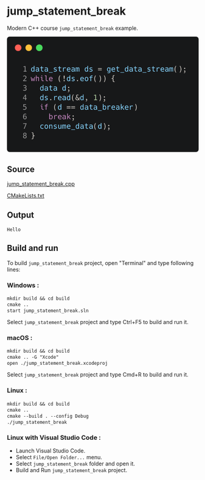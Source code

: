 # jump_statement_break

Modern C++ course `jump_statement_break` example.

![jump_statement_break](../../../../docs/pictures/language_basics/jump_statement_break.png)

## Source

[jump_statement_break.cpp](jump_statement_break.cpp)

[CMakeLists.txt](CMakeLists.txt)

## Output

```
Hello
```

## Build and run

To build `jump_statement_break` project, open "Terminal" and type following lines:

### Windows :

``` shell
mkdir build && cd build
cmake .. 
start jump_statement_break.sln
```

Select `jump_statement_break` project and type Ctrl+F5 to build and run it.

### macOS :

``` shell
mkdir build && cd build
cmake .. -G "Xcode"
open ./jump_statement_break.xcodeproj
```

Select `jump_statement_break` project and type Cmd+R to build and run it.

### Linux :

``` shell
mkdir build && cd build
cmake .. 
cmake --build . --config Debug
./jump_statement_break
```

### Linux with Visual Studio Code :

* Launch Visual Studio Code.
* Select `File/Open Folder...` menu.
* Select `jump_statement_break` folder and open it.
* Build and Run `jump_statement_break` project.
